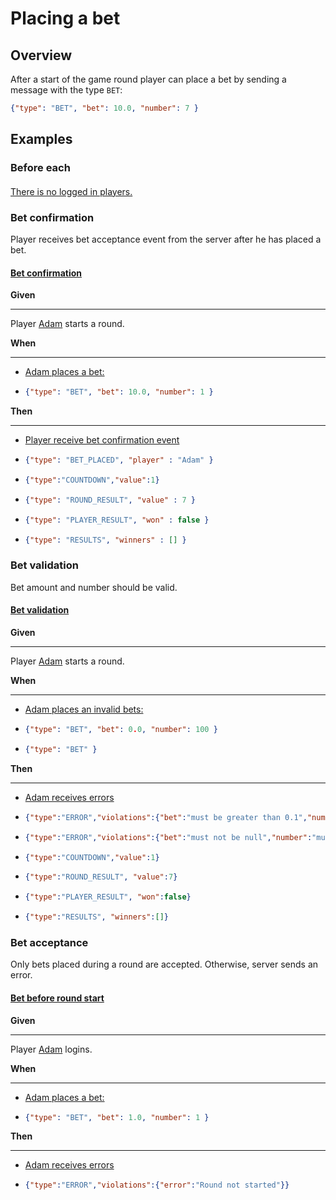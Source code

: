 # Placing a bet

## Overview

After a start of the game round player can place a bet by sending a message with the type `BET`:
```json
{"type": "BET", "bet": 10.0, "number": 7 }
```

## Examples

### Before each

#### [ ](- "before")

[There is no logged in players.](- "logoutAll()")

### Bet confirmation

Player receives bet acceptance event from the server after he has placed a bet.

#### [Bet confirmation](-)

__Given__

---

Player [Adam](- "startRoundFor(#TEXT)") starts a round. 

__When__

---

- [Adam places a bet:][adam sends]
-   ```json
    {"type": "BET", "bet": 10.0, "number": 1 }
    ```

__Then__

---

- [Player receive bet confirmation event][adam receives]
-   ```json
    {"type": "BET_PLACED", "player" : "Adam" }
    ```
-   ```json
    {"type":"COUNTDOWN","value":1}
    ```
-   ```json
    {"type": "ROUND_RESULT", "value" : 7 }
    ```
-   ```json
    {"type": "PLAYER_RESULT", "won" : false }
    ```
-   ```json
    {"type": "RESULTS", "winners" : [] }
    ```
  
### Bet validation

Bet amount and number should be valid.

#### [Bet validation](-)

__Given__

---

Player [Adam](- "startRoundFor(#TEXT)") starts a round.

__When__

---

- [Adam places an invalid bets:][adam sends]
-   ```json
    {"type": "BET", "bet": 0.0, "number": 100 }
    ```
-   ```json
    {"type": "BET" }
    ```       

__Then__

---

- [Adam receives errors][adam receives]
-   ```json
    {"type":"ERROR","violations":{"bet":"must be greater than 0.1","number":"must be less than or equal to 10"}}
    ```
-   ```json
    {"type":"ERROR","violations":{"bet":"must not be null","number":"must not be null"}}
    ```
-   ```json
    {"type":"COUNTDOWN","value":1}
    ```
-   ```json
    {"type":"ROUND_RESULT", "value":7}
    ```
-   ```json
    {"type":"PLAYER_RESULT", "won":false}
    ```  
-   ```json
    {"type":"RESULTS", "winners":[]}
    ```  

### Bet acceptance

Only bets placed during a round are accepted. Otherwise, server sends an error.

#### [Bet before round start](-)

__Given__

---

Player [Adam](- "login(#TEXT)") logins.

__When__

---

- [Adam places a bet:][adam sends]
-   ```json
    {"type": "BET", "bet": 1.0, "number": 1 }
    ```

__Then__

---

- [Adam receives errors][adam receives]
-   ```json
    {"type":"ERROR","violations":{"error":"Round not started"}}
    ```

[adam sends]: - "e:mq-send=Adam"
[adam receives]: - "e:mq-check=Adam awaitAtMostSec=2"